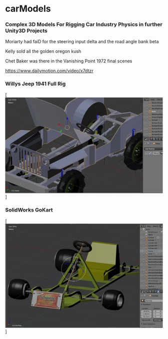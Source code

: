 # carModels

### Complex 3D Models For Rigging Car Industry Physics in further Unity3D Projects

Moriarty had faiD for the steering input delta and the road angle bank beta

Kelly sold all the golden oregon kush

Chet Baker was there in the Vanishing Point 1972 final scenes

https://www.dailymotion.com/video/x7dtzr
  
### Willys Jeep 1941 Full Rig 

[![gol de saprissa ... ](https://raw.githubusercontent.com/rgarro/carModels/main/willyschassis.PNG)]

### SolidWorks GoKart

[![gol de saprissa ... ](https://raw.githubusercontent.com/rgarro/carModels/main/gokart.png)]

